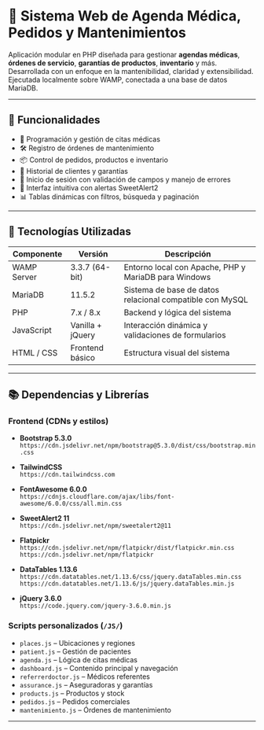 # 🏥 Sistema Web de Agenda Médica, Pedidos y Mantenimientos

Aplicación modular en PHP diseñada para gestionar **agendas médicas**, **órdenes de servicio**, **garantías de productos**, **inventario** y más. Desarrollada con un enfoque en la mantenibilidad, claridad y extensibilidad. Ejecutada localmente sobre WAMP, conectada a una base de datos MariaDB.

---

## 🚀 Funcionalidades

- 📅 Programación y gestión de citas médicas
- 🛠️ Registro de órdenes de mantenimiento
- 📦 Control de pedidos, productos e inventario
- 🧾 Historial de clientes y garantías
- 🔐 Inicio de sesión con validación de campos y manejo de errores
- 💬 Interfaz intuitiva con alertas SweetAlert2
- 📊 Tablas dinámicas con filtros, búsqueda y paginación

---

## 🧰 Tecnologías Utilizadas

| Componente       | Versión        | Descripción                                        |
|------------------|----------------|----------------------------------------------------|
| WAMP Server      | 3.3.7 (64-bit) | Entorno local con Apache, PHP y MariaDB para Windows |
| MariaDB          | 11.5.2         | Sistema de base de datos relacional compatible con MySQL |
| PHP              | 7.x / 8.x      | Backend y lógica del sistema                       |
| JavaScript       | Vanilla + jQuery | Interacción dinámica y validaciones de formularios |
| HTML / CSS       | Frontend básico | Estructura visual del sistema                     |

---

## 📚 Dependencias y Librerías

### Frontend (CDNs y estilos)

- **Bootstrap 5.3.0**  
  `https://cdn.jsdelivr.net/npm/bootstrap@5.3.0/dist/css/bootstrap.min.css`

- **TailwindCSS**  
  `https://cdn.tailwindcss.com`

- **FontAwesome 6.0.0**  
  `https://cdnjs.cloudflare.com/ajax/libs/font-awesome/6.0.0/css/all.min.css`

- **SweetAlert2 11**  
  `https://cdn.jsdelivr.net/npm/sweetalert2@11`

- **Flatpickr**  
  `https://cdn.jsdelivr.net/npm/flatpickr/dist/flatpickr.min.css`  
  `https://cdn.jsdelivr.net/npm/flatpickr`

- **DataTables 1.13.6**  
  `https://cdn.datatables.net/1.13.6/css/jquery.dataTables.min.css`  
  `https://cdn.datatables.net/1.13.6/js/jquery.dataTables.min.js`

- **jQuery 3.6.0**  
  `https://code.jquery.com/jquery-3.6.0.min.js`

### Scripts personalizados (`/JS/`)

- `places.js` – Ubicaciones y regiones  
- `patient.js` – Gestión de pacientes  
- `agenda.js` – Lógica de citas médicas  
- `dashboard.js` – Contenido principal y navegación  
- `referrerdoctor.js` – Médicos referentes  
- `assurance.js` – Aseguradoras y garantías  
- `products.js` – Productos y stock  
- `pedidos.js` – Pedidos comerciales  
- `mantenimiento.js` – Órdenes de mantenimiento

---